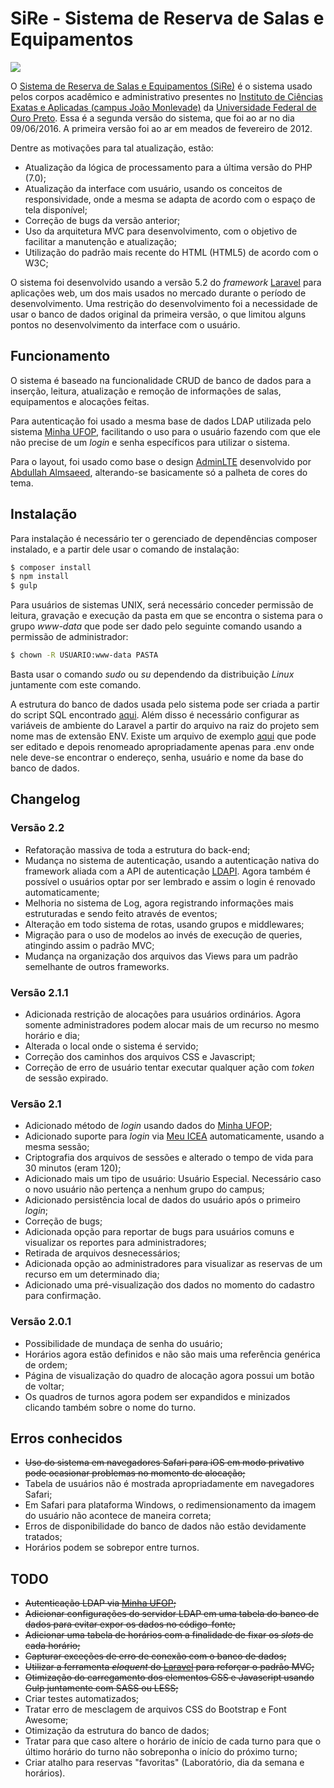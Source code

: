 # SiRe - Sistema de Reserva de Salas e Equipamentos

![](https://github.com/jpmoura/sire-icea-ufop/blob/master/.overview.gif)

O [Sistema de Reserva de Salas e Equipamentos (SiRe)](http://200.239.152.5/reserva/public)
é o sistema usado pelos corpos acadêmico e administrativo presentes no
[Instituto de Ciências Exatas e Aplicadas (campus João Monlevade)](http://www.icea.ufop.br)
da [Universidade Federal de Ouro Preto](http://ufop.br). Essa é a segunda versão
do sistema, que foi ao ar no dia 09/06/2016. A primeira versão foi ao ar em
meados de fevereiro de 2012.

Dentre as motivações para tal atualização, estão:
* Atualização da lógica de processamento para a última versão do PHP (7.0);
* Atualização da interface com usuário, usando os conceitos de responsividade,
onde a mesma se adapta de acordo com o espaço de tela disponível;
* Correção de bugs da versão anterior;
* Uso da arquitetura MVC para desenvolvimento, com o objetivo de facilitar a
manutenção e atualização;
* Utilização do padrão mais recente do HTML (HTML5) de acordo com o W3C;

O sistema foi desenvolvido usando a versão 5.2 do *framework* [Laravel](https://laravel.com/)
para aplicações web, um dos mais usados no mercado durante o período de
desenvolvimento. Uma restrição do desenvolvimento foi a necessidade de usar o
banco de dados original da primeira versão, o que limitou alguns pontos no
desenvolvimento da interface com o usuário.

## Funcionamento
O sistema é baseado na funcionalidade CRUD de banco de dados para a inserção,
leitura, atualização e remoção de informações de salas, equipamentos e
alocações feitas.

Para autenticação foi usado a mesma base de dados LDAP utilizada pelo sistema
[Minha UFOP](http://www.minha.ufop.br), facilitando o uso para o usuário fazendo
com que ele não precise de um *login* e senha específicos para utilizar o sistema.

Para o layout, foi usado como base o design [AdminLTE](https://almsaeedstudio.com/themes/AdminLTE/documentation/index.html)
desenvolvido por [Abdullah Almsaeed](mailto:abdullah@almsaeedstudio.com),
alterando-se basicamente só a palheta de cores do tema.

## Instalação
Para instalação é necessário ter o gerenciado de dependências composer instalado,
e a partir dele usar o comando de instalação:

```bash
$ composer install
$ npm install
$ gulp
```

Para usuários de sistemas UNIX, será necessário conceder permissão de leitura,
gravação e execução da pasta em que se encontra o sistema para o grupo
*www-data* que pode ser dado pelo seguinte comando usando a permissão de
administrador:

```bash
$ chown -R USUARIO:www-data PASTA
```

Basta usar o comando *sudo* ou *su* dependendo da distribuição *Linux*
juntamente com este comando.

A estrutura do banco de dados usada pelo sistema pode ser criada a partir do
script SQL encontrado [aqui](./DUMP_bdreserva.sql). Além disso é necessário
configurar as variáveis de ambiente do Laravel a partir do arquivo na raiz do
projeto sem nome mas de extensão ENV. Existe um arquivo de exemplo
[aqui](./.env.example) que pode ser editado e depois renomeado apropriadamente
apenas para .env onde nele deve-se encontrar o endereço, senha, usuário e nome
da base do banco de dados.

## Changelog

### Versão 2.2

* Refatoração massiva de toda a estrutura do back-end;
* Mudança no sistema de autenticação, usando a autenticação nativa do framework aliada com a API de autenticação
[LDAPI](https://github.com/jpmoura/ldapi). Agora também é possível o usuários optar por ser lembrado e assim o login é
renovado automaticamente;
* Melhoria no sistema de Log, agora registrando informações mais estruturadas e sendo feito através de eventos;
* Alteração em todo sistema de rotas, usando grupos e middlewares;
* Migração para o uso de modelos ao invés de execução de queries, atingindo assim o padrão MVC;
* Mudança na organização dos arquivos das Views para um padrão semelhante de outros frameworks.

### Versão 2.1.1

* Adicionada restrição de alocações para usuários ordinários. Agora somente
administradores podem alocar mais de um recurso no mesmo horário e dia;
* Alterada o local onde o sistema é servido;
* Correção dos caminhos dos arquivos CSS e Javascript;
* Correção de erro de usuário tentar executar qualquer ação com *token* de
sessão expirado.

### Versão 2.1

* Adicionado método de *login* usando dados do [Minha UFOP](http://www.minha.ufop.br/);
* Adicionado suporte para *login* via
[Meu ICEA](http://200.239.152.5/meuicea/public) automaticamente, usando a mesma
sessão;
* Criptografia dos arquivos de sessões e alterado o tempo de vida para 30
minutos (eram 120);
* Adicionado mais um tipo de usuário: Usuário Especial. Necessário caso o novo
usuário não pertença a nenhum grupo do campus;
* Adicionado persistência local de dados do usuário após o primeiro *login*;
* Correção de bugs;
* Adicionada opção para reportar de bugs para usuários comuns e visualizar os
reportes para administradores;
* Retirada de arquivos desnecessários;
* Adicionada opção ao administradores para visualizar as reservas de um recurso
em um determinado dia;
* Adicionado uma pré-visualização dos dados no momento do cadastro para
confirmação.

### Versão 2.0.1

* Possibilidade de mundaça de senha do usuário;
* Horários agora estão definidos e não são mais uma referência genérica de ordem;
* Página de visualização do quadro de alocação agora possui um botão de voltar;
* Os quadros de turnos agora podem ser expandidos e minizados clicando também
sobre o nome do turno.

## Erros conhecidos

* ~~Uso do sistema em navegadores Safari para iOS em modo privativo pode
ocasionar problemas no momento de alocação;~~
* Tabela de usuários não é mostrada apropriadamente em navegadores Safari;
* Em Safari para plataforma Windows, o redimensionamento da imagem do usuário
não acontece de maneira correta;
* Erros de disponibilidade do banco de dados não estão devidamente tratados;
* Horários podem se sobrepor entre turnos.

## TODO

* ~~Autenticação LDAP via [Minha UFOP](http://www.minha.ufop.br/);~~
* ~~Adicionar configurações do servidor LDAP em uma tabela do banco de dados
para evitar expor os dados no código-fonte;~~
* ~~Adicionar uma tabela de horários com a finalidade de fixar os <em>slots</em>
de cada horário;~~
* ~~Capturar exceções de erro de conexão com o banco de dados;~~
* ~~Utilizar a ferramenta *eloquent* do [Laravel](http://laravel.com) para
reforçar o padrão MVC;~~
* ~~Otimização do carregamento dos elementos CSS e Javascript usando Gulp
juntamente com SASS ou LESS;~~
* Criar testes automatizados;
* Tratar erro de mesclagem de arquivos CSS do Bootstrap e Font Awesome;
* Otimização da estrutura do banco de dados;
* Tratar para que caso altere o horário de início de cada turno para que o
último horário do turno não sobreponha o início do próximo turno;
* Criar atalho para reservas "favoritas" (Laboratório, dia da semana e horários).
